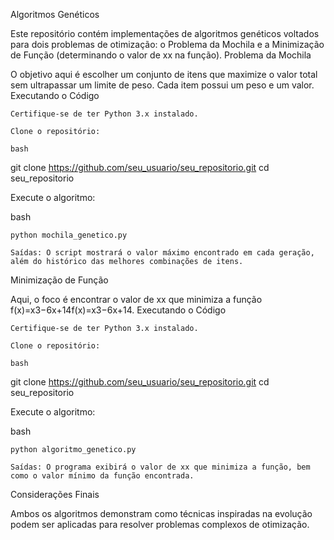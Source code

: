 Algoritmos Genéticos

Este repositório contém implementações de algoritmos genéticos voltados para dois problemas de otimização: o Problema da Mochila e a Minimização de Função (determinando o valor de xx na função).
Problema da Mochila

O objetivo aqui é escolher um conjunto de itens que maximize o valor total sem ultrapassar um limite de peso. Cada item possui um peso e um valor.
Executando o Código

    Certifique-se de ter Python 3.x instalado.

    Clone o repositório:

    bash

git clone https://github.com/seu_usuario/seu_repositorio.git
cd seu_repositorio

Execute o algoritmo:

bash

    python mochila_genetico.py

    Saídas: O script mostrará o valor máximo encontrado em cada geração, além do histórico das melhores combinações de itens.

Minimização de Função

Aqui, o foco é encontrar o valor de xx que minimiza a função f(x)=x3−6x+14f(x)=x3−6x+14.
Executando o Código

    Certifique-se de ter Python 3.x instalado.

    Clone o repositório:

    bash

git clone https://github.com/seu_usuario/seu_repositorio.git
cd seu_repositorio

Execute o algoritmo:

bash

    python algoritmo_genetico.py

    Saídas: O programa exibirá o valor de xx que minimiza a função, bem como o valor mínimo da função encontrada.

Considerações Finais

Ambos os algoritmos demonstram como técnicas inspiradas na evolução podem ser aplicadas para resolver problemas complexos de otimização.